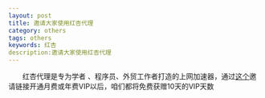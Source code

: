 ```yaml
---
layout: post
title: 邀请大家使用红杏代理
category: others
tags: others
keywords: 红杏
description:邀请大家使用红杏代理
---
```


&emsp;&emsp;红杏代理是专为学者 、程序员、外贸工作者打造的上网加速器，通过[这个](http://honx.in/i/Utpj7IKo12ffBmGS)邀请链接开通月费或年费VIP以后，咱们都将免费获赠10天的VIP天数